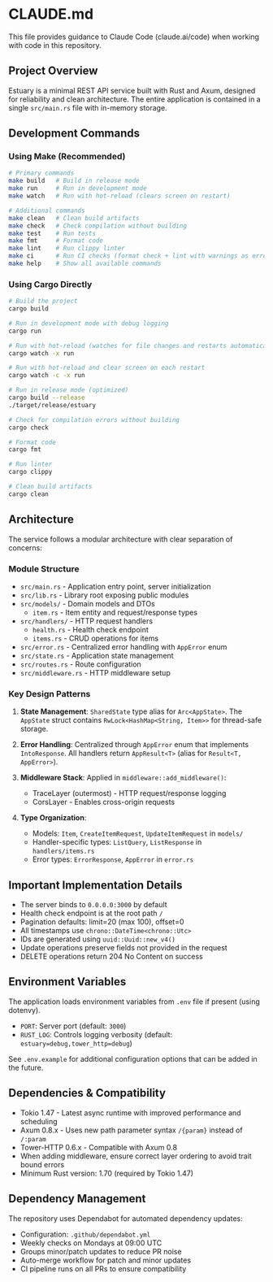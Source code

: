 # CLAUDE.md

This file provides guidance to Claude Code (claude.ai/code) when working with code in this repository.

## Project Overview

Estuary is a minimal REST API service built with Rust and Axum, designed for reliability and clean architecture. The entire application is contained in a single `src/main.rs` file with in-memory storage.

## Development Commands

### Using Make (Recommended)
```bash
# Primary commands
make build   # Build in release mode
make run     # Run in development mode
make watch   # Run with hot-reload (clears screen on restart)

# Additional commands
make clean   # Clean build artifacts
make check   # Check compilation without building
make test    # Run tests
make fmt     # Format code
make lint    # Run clippy linter
make ci      # Run CI checks (format check + lint with warnings as errors)
make help    # Show all available commands
```

### Using Cargo Directly
```bash
# Build the project
cargo build

# Run in development mode with debug logging
cargo run

# Run with hot-reload (watches for file changes and restarts automatically)
cargo watch -x run

# Run with hot-reload and clear screen on each restart
cargo watch -c -x run

# Run in release mode (optimized)
cargo build --release
./target/release/estuary

# Check for compilation errors without building
cargo check

# Format code
cargo fmt

# Run linter
cargo clippy

# Clean build artifacts
cargo clean
```

## Architecture

The service follows a modular architecture with clear separation of concerns:

### Module Structure
- `src/main.rs` - Application entry point, server initialization
- `src/lib.rs` - Library root exposing public modules
- `src/models/` - Domain models and DTOs
  - `item.rs` - Item entity and request/response types
- `src/handlers/` - HTTP request handlers
  - `health.rs` - Health check endpoint
  - `items.rs` - CRUD operations for items
- `src/error.rs` - Centralized error handling with `AppError` enum
- `src/state.rs` - Application state management
- `src/routes.rs` - Route configuration
- `src/middleware.rs` - HTTP middleware setup

### Key Design Patterns

1. **State Management**: `SharedState` type alias for `Arc<AppState>`. The `AppState` struct contains `RwLock<HashMap<String, Item>>` for thread-safe storage.

2. **Error Handling**: Centralized through `AppError` enum that implements `IntoResponse`. All handlers return `AppResult<T>` (alias for `Result<T, AppError>`).

3. **Middleware Stack**: Applied in `middleware::add_middleware()`:
   - TraceLayer (outermost) - HTTP request/response logging
   - CorsLayer - Enables cross-origin requests
   
4. **Type Organization**: 
   - Models: `Item`, `CreateItemRequest`, `UpdateItemRequest` in `models/`
   - Handler-specific types: `ListQuery`, `ListResponse` in `handlers/items.rs`
   - Error types: `ErrorResponse`, `AppError` in `error.rs`

## Important Implementation Details

- The server binds to `0.0.0.0:3000` by default
- Health check endpoint is at the root path `/`
- Pagination defaults: limit=20 (max 100), offset=0
- All timestamps use `chrono::DateTime<chrono::Utc>`
- IDs are generated using `uuid::Uuid::new_v4()`
- Update operations preserve fields not provided in the request
- DELETE operations return 204 No Content on success

## Environment Variables

The application loads environment variables from `.env` file if present (using dotenvy).

- `PORT`: Server port (default: `3000`)
- `RUST_LOG`: Controls logging verbosity (default: `estuary=debug,tower_http=debug`)

See `.env.example` for additional configuration options that can be added in the future.

## Dependencies & Compatibility

- Tokio 1.47 - Latest async runtime with improved performance and scheduling
- Axum 0.8.x - Uses new path parameter syntax `/{param}` instead of `/:param`
- Tower-HTTP 0.6.x - Compatible with Axum 0.8
- When adding middleware, ensure correct layer ordering to avoid trait bound errors
- Minimum Rust version: 1.70 (required by Tokio 1.47)

## Dependency Management

The repository uses Dependabot for automated dependency updates:
- Configuration: `.github/dependabot.yml`
- Weekly checks on Mondays at 09:00 UTC
- Groups minor/patch updates to reduce PR noise
- Auto-merge workflow for patch and minor updates
- CI pipeline runs on all PRs to ensure compatibility